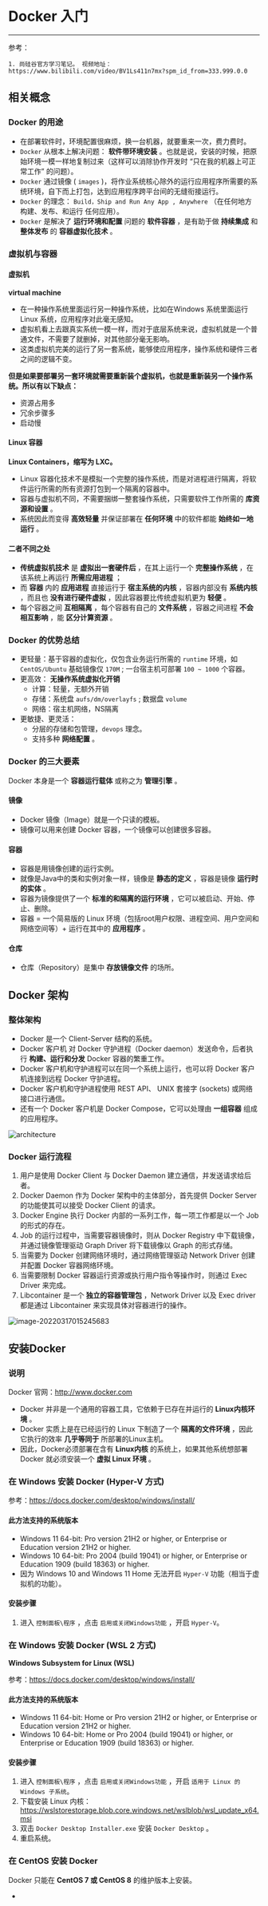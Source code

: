 # Docker 入门

---

参考：

```wiki
1. 尚硅谷官方学习笔记。 视频地址：https://www.bilibili.com/video/BV1Ls411n7mx?spm_id_from=333.999.0.0
```



## 相关概念

### Docker 的用途

- 在部署软件时，环境配置很麻烦，换一台机器，就要重来一次，费力费时。
- `Docker` 从根本上解决问题： **软件带环境安装** 。也就是说，安装的时候，把原始环境一模一样地复制过来（这样可以消除协作开发时 “只在我的机器上可正常工作” 的问题）。
- `Docker` 通过镜像 ( `images` )，将作业系统核心除外的运行应用程序所需要的系统环境，自下而上打包，达到应用程序跨平台间的无缝衔接运行。
- `Docker` 的理念： `Build，Ship and Run Any App , Anywhere` （在任何地方 构建、发布、和运行 任何应用）。
- `Docker` 是解决了 **运行环境和配置** 问题的 **软件容器** ，是有助于做 **持续集成** 和 **整体发布** 的 **容器虚拟化技术** 。

### 虚拟机与容器

#### 虚拟机

**virtual machine**

- 在一种操作系统里面运行另一种操作系统，比如在Windows 系统里面运行Linux 系统，应用程序对此毫无感知。
- 虚拟机看上去跟真实系统一模一样，而对于底层系统来说，虚拟机就是一个普通文件，不需要了就删掉，对其他部分毫无影响。
- 这类虚拟机完美的运行了另一套系统，能够使应用程序，操作系统和硬件三者之间的逻辑不变。

**但是如果要部署另一套环境就需要重新装个虚拟机，也就是重新装另一个操作系统。所以有以下缺点：**

- 资源占用多
- 冗余步骤多
- 启动慢

#### Linux 容器

**Linux Containers，缩写为 LXC。**

- Linux 容器化技术不是模拟一个完整的操作系统，而是对进程进行隔离，将软件运行所需的所有资源打包到一个隔离的容器中。
- 容器与虚拟机不同，不需要捆绑一整套操作系统，只需要软件工作所需的 **库资源和设置** 。
- 系统因此而变得 **高效轻量** 并保证部署在 **任何环境** 中的软件都能 **始终如一地运行** 。

#### 二者不同之处

- **传统虚拟机技术** 是 **虚拟出一套硬件后** ，在其上运行一个 **完整操作系统** ，在该系统上再运行 **所需应用进程** ；
- 而 **容器** 内的 **应用进程** 直接运行于 **宿主系统的内核** ，容器内部没有 **系统内核** ，而且也 **没有进行硬件虚拟** ，因此容器要比传统虚拟机更为 **轻便** 。
- 每个容器之间 **互相隔离** ，每个容器有自己的 **文件系统** ，容器之间进程 **不会相互影响** ，能 **区分计算资源** 。

### Docker 的优势总结

- 更轻量：基于容器的虚拟化，仅包含业务运行所需的 `runtime` 环境，如 `CentOS/Ubuntu` 基础镜像仅 `170M` ; 一台宿主机可部署 `100 ~ 1000` 个容器。
- 更高效： **无操作系统虚拟化开销** 
  - 计算：轻量，无额外开销
  - 存储：系统盘 `aufs/dm/overlayfs` ; 数据盘 `volume`
  - 网络：宿主机网络，NS隔离
- 更敏捷、更灵活：
  - 分层的存储和包管理，`devops` 理念。
  - 支持多种 **网络配置** 。

### Docker 的三大要素

Docker 本身是一个 **容器运行载体** 或称之为 **管理引擎** 。

#### 镜像

- Docker 镜像（Image）就是一个只读的模板。
- 镜像可以用来创建 Docker 容器，一个镜像可以创建很多容器。

#### 容器

- 容器是用镜像创建的运行实例。
- 就像是Java中的类和实例对象一样，镜像是 **静态的定义** ，容器是镜像 **运行时的实体** 。
- 容器为镜像提供了一个 **标准的和隔离的运行环境** ，它可以被启动、开始、停止、删除。
- 容器 = 一个简易版的 Linux 环境（包括root用户权限、进程空间、用户空间和网络空间等）+ 运行在其中的 **应用程序** 。

#### 仓库

- 仓库（Repository）是集中 **存放镜像文件** 的场所。

## Docker 架构

### 整体架构

- Docker 是一个 Client-Server 结构的系统。
- Docker 客户机 对 Docker 守护进程（Docker daemon）发送命令，后者执行 **构建、运行和分发** Docker 容器的繁重工作。
- Docker 客户机和守护进程可以在同一个系统上运行，也可以将 Docker 客户机连接到远程 Docker 守护进程。
- Docker 客户机和守护进程使用 REST API、 UNIX 套接字 (sockets) 或网络接口进行通信。
- 还有一个 Docker 客户机是 Docker Compose，它可以处理由 **一组容器** 组成的应用程序。

![architecture](Docker入门/architecture.svg)

### Docker 运行流程

1. 用户是使用 Docker Client 与 Docker Daemon 建立通信，并发送请求给后者。
2. Docker Daemon 作为 Docker 架构中的主体部分，首先提供 Docker Server 的功能使其可以接受 Docker Client 的请求。
3. Docker Engine 执行 Docker 内部的一系列工作，每一项工作都是以一个 Job 的形式的存在。
4. Job 的运行过程中，当需要容器镜像时，则从 Docker Registry 中下载镜像，并通过镜像管理驱动 Graph Driver 将下载镜像以 Graph 的形式存储。
5. 当需要为 Docker 创建网络环境时，通过网络管理驱动 Network Driver 创建并配置 Docker 容器网络环境。
6. 当需要限制 Docker 容器运行资源或执行用户指令等操作时，则通过 Exec Driver 来完成。
7. Libcontainer 是一个 **独立的容器管理包** ，Network Driver 以及 Exec driver 都是通过 Libcontainer 来实现具体对容器进行的操作。

![image-20220317015245683](Docker入门/image-20220317015245683.png)

## 安装Docker

### 说明

Docker 官网：http://www.docker.com

- Docker 并非是一个通用的容器工具，它依赖于已存在并运行的 **Linux内核环境** 。
- Docker 实质上是在已经运行的 Linux 下制造了一个 **隔离的文件环境** ，因此它执行的效率 **几乎等同于** 所部署的Linux主机。
- 因此，Docker必须部署在含有 **Linux内核** 的系统上，如果其他系统想部署 Docker 就必须安装一个 **虚拟 Linux 环境** 。

### 在 Windows 安装 Docker (Hyper-V 方式)

参考：https://docs.docker.com/desktop/windows/install/

#### 此方法支持的系统版本

- Windows 11 64-bit: Pro version 21H2 or higher, or Enterprise or Education version 21H2 or higher.
- Windows 10 64-bit: Pro 2004 (build 19041) or higher, or Enterprise or Education 1909 (build 18363) or higher.
- 因为 Windows 10 and Windows 11 Home 无法开启 `Hyper-V` 功能（相当于虚拟机的功能）。

#### 安装步骤

1. 进入 `控制面板\程序` ，点击 `启用或关闭Windows功能` ，开启 `Hyper-V`。

### 在 Windows 安装 Docker (WSL 2 方式)

**Windows Subsystem for Linux (WSL)**

参考：https://docs.docker.com/desktop/windows/install/

#### 此方法支持的系统版本

- Windows 11 64-bit: Home or Pro version 21H2 or higher, or Enterprise or Education version 21H2 or higher.
- Windows 10 64-bit: Home or Pro 2004 (build 19041) or higher, or Enterprise or Education 1909 (build 18363) or higher.

#### 安装步骤

1. 进入 `控制面板\程序` ，点击 `启用或关闭Windows功能` ，开启 `适用于 Linux 的 Windows 子系统`。
1. 下载安装 Linux 内核：https://wslstorestorage.blob.core.windows.net/wslblob/wsl_update_x64.msi
1. 双击 `Docker Desktop Installer.exe` 安装 `Docker Desktop` 。
1. 重启系统。

### 在 CentOS 安装 Docker

Docker 只能在 **CentOS 7 或 CentOS 8** 的维护版本上安装。

- 



